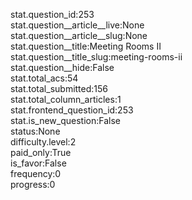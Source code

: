 stat.question_id:253  
stat.question__article__live:None  
stat.question__article__slug:None  
stat.question__title:Meeting Rooms II  
stat.question__title_slug:meeting-rooms-ii  
stat.question__hide:False  
stat.total_acs:54  
stat.total_submitted:156  
stat.total_column_articles:1  
stat.frontend_question_id:253  
stat.is_new_question:False  
status:None  
difficulty.level:2  
paid_only:True  
is_favor:False  
frequency:0  
progress:0  
